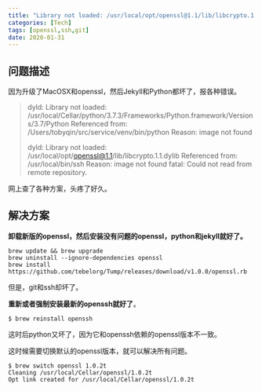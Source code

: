 ```yaml
---
title: "Library not loaded: /usr/local/opt/openssl@1.1/lib/libcrypto.1.1.dylib"
categories: [Tech]
tags: [openssl,ssh,git]
date: 2020-01-31
---
```


## 问题描述

因为升级了MacOSX和openssl，然后Jekyll和Python都坏了，报各种错误。

> dyld: Library not loaded: /usr/local/Cellar/python/3.7.3/Frameworks/Python.framework/Versions/3.7/Python
>   Referenced from: /Users/tobyqin/src/service/venv/bin/python
>   Reason: image not found
>
> dyld: Library not loaded: /usr/local/opt/openssl@1.1/lib/libcrypto.1.1.dylib 
> Referenced from: /usr/local/bin/ssh 
> Reason: image not found 
> fatal: Could not read from remote repository. 

网上查了各种方案，头疼了好久。

## 解决方案

**卸载新版的openssl，然后安装没有问题的openssl，python和jekyll就好了。**

```shell
brew update && brew upgrade
brew uninstall --ignore-dependencies openssl
brew install https://github.com/tebelorg/Tump/releases/download/v1.0.0/openssl.rb
```

但是，git和ssh却坏了。

**重新或者强制安装最新的openssh就好了**。

```shell
$ brew reinstall openssh
```

这时后python又坏了，因为它和openssh依赖的openssl版本不一致。

这时候需要切换默认的openssl版本，就可以解决所有问题。

```shell
$ brew switch openssl 1.0.2t
Cleaning /usr/local/Cellar/openssl/1.0.2t
Opt link created for /usr/local/Cellar/openssl/1.0.2t
```

